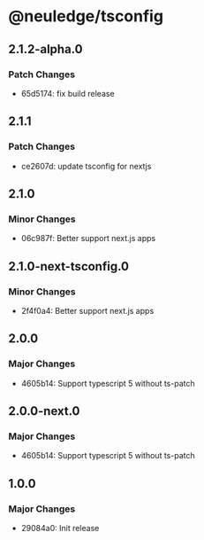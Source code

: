 # @neuledge/tsconfig

## 2.1.2-alpha.0

### Patch Changes

- 65d5174: fix build release

## 2.1.1

### Patch Changes

- ce2607d: update tsconfig for nextjs

## 2.1.0

### Minor Changes

- 06c987f: Better support next.js apps

## 2.1.0-next-tsconfig.0

### Minor Changes

- 2f4f0a4: Better support next.js apps

## 2.0.0

### Major Changes

- 4605b14: Support typescript 5 without ts-patch

## 2.0.0-next.0

### Major Changes

- 4605b14: Support typescript 5 without ts-patch

## 1.0.0

### Major Changes

- 29084a0: Init release
